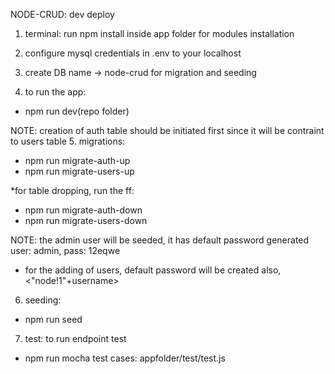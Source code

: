 NODE-CRUD: dev deploy
1. terminal: run npm install inside app folder for modules installation

2. configure mysql credentials in .env to your localhost

3. create DB name -> node-crud for migration and seeding

4. to run the app: 
- npm run dev(repo folder)

NOTE: creation of auth table should be initiated first since it will be contraint to users table
5. migrations: 
- npm run migrate-auth-up
- npm run migrate-users-up

*for table dropping, run the ff:
- npm run migrate-auth-down
- npm run migrate-users-down

NOTE: the admin user will be seeded, it has default password generated
user: admin, pass: 12eqwe
- for the adding of users, default password will be created also, <"node!1"+username>
6. seeding:
- npm run seed

7. test: to run endpoint test 
- npm run mocha
test cases: appfolder/test/test.js
